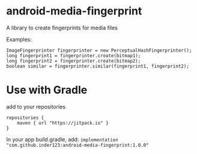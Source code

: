 # android-media-fingerprint
A library to create fingerprints for media files

Examples:
```
ImageFingerprinter fingerprinter = new PerceptualHashFingerprinter();
long fingerprint1 = fingerprinter.create(bitmap1);
long fingerprint2 = fingerprinter.create(bitmap2);
boolean similar = fingerprinter.similar(fingerprint1, fingerprint2);
```
# Use with Gradle
add to your repositories

```
repositories {
    maven { url "https://jitpack.io" }
}
```

In your app build.gradle, add:  `implementation "com.github.inder123:android-media-fingerprint:1.0.0"`
